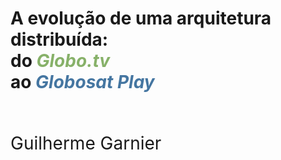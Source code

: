 <h1>
  A evolução de uma arquitetura distribuída:
  <br />
  do <span style="font-style: italic; color: #87b169">Globo.tv</span>
  <br />
  ao <span style="font-style: italic; color: #4576a1">Globosat Play</span>
</h1>

<br />

<p style="font-size: 200%">Guilherme Garnier</p>
